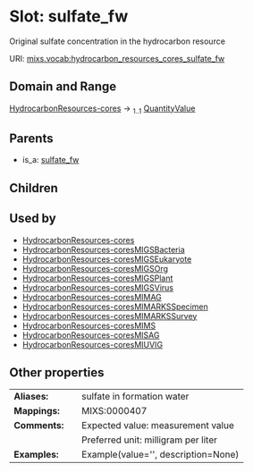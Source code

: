 
# Slot: sulfate_fw


Original sulfate concentration in the hydrocarbon resource

URI: [mixs.vocab:hydrocarbon_resources_cores_sulfate_fw](https://w3id.org/mixs/vocab/hydrocarbon_resources_cores_sulfate_fw)


## Domain and Range

[HydrocarbonResources-cores](HydrocarbonResources-cores.md) &#8594;  <sub>1..1</sub> [QuantityValue](QuantityValue.md)

## Parents

 *  is_a: [sulfate_fw](sulfate_fw.md)

## Children


## Used by

 * [HydrocarbonResources-cores](HydrocarbonResources-cores.md)
 * [HydrocarbonResources-coresMIGSBacteria](HydrocarbonResources-coresMIGSBacteria.md)
 * [HydrocarbonResources-coresMIGSEukaryote](HydrocarbonResources-coresMIGSEukaryote.md)
 * [HydrocarbonResources-coresMIGSOrg](HydrocarbonResources-coresMIGSOrg.md)
 * [HydrocarbonResources-coresMIGSPlant](HydrocarbonResources-coresMIGSPlant.md)
 * [HydrocarbonResources-coresMIGSVirus](HydrocarbonResources-coresMIGSVirus.md)
 * [HydrocarbonResources-coresMIMAG](HydrocarbonResources-coresMIMAG.md)
 * [HydrocarbonResources-coresMIMARKSSpecimen](HydrocarbonResources-coresMIMARKSSpecimen.md)
 * [HydrocarbonResources-coresMIMARKSSurvey](HydrocarbonResources-coresMIMARKSSurvey.md)
 * [HydrocarbonResources-coresMIMS](HydrocarbonResources-coresMIMS.md)
 * [HydrocarbonResources-coresMISAG](HydrocarbonResources-coresMISAG.md)
 * [HydrocarbonResources-coresMIUVIG](HydrocarbonResources-coresMIUVIG.md)

## Other properties

|  |  |  |
| --- | --- | --- |
| **Aliases:** | | sulfate in formation water |
| **Mappings:** | | MIXS:0000407 |
| **Comments:** | | Expected value: measurement value |
|  | | Preferred unit: milligram per liter |
| **Examples:** | | Example(value='', description=None) |

